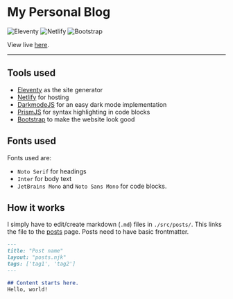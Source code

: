 # My Personal Blog
![Eleventy](https://img.shields.io/badge/Eleventy-696969?style=for-the-badge&logo=eleventy&logoColor=white)
![Netlify](https://img.shields.io/badge/Netlify-696969?style=for-the-badge&logo=netlify&logoColor=white)
![Bootstrap](https://img.shields.io/badge/Bootstrap-696969?style=for-the-badge&logo=bootstrap&logoColor=white)


View live [here](https://milavblog.netlify.app).

---

## Tools used
- [Eleventy](https://www.11ty.dev/) as the site generator
- [Netlify](https://netlify.app/) for hosting
- [DarkmodeJS](https://darkmodejs.learn.uno) for an easy dark mode implementation
- [PrismJS](https://prismjs.com/) for syntax highlighting in code blocks
- [Bootstrap](https://getbootstrap.com/) to make the website look good

## Fonts used
Fonts used are:
- `Noto Serif` for headings
- `Inter` for body text
- `JetBrains Mono` and `Noto Sans Mono` for code blocks.

## How it works
I simply have to edit/create markdown (`.md`) files in `./src/posts/`. This links the file to the [posts](https://milavblog.netlify.app/posts/) page. 
Posts need to have basic frontmatter.

```markdown
---
title: "Post name"
layout: "posts.njk"
tags: ['tag1', 'tag2']
---

## Content starts here.
Hello, world!
```
